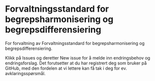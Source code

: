 # Forvaltningsstandard for begrepsharmonisering og begrepsdifferensiering

For forvaltning av Forvaltningsstandard for begrepsharmonisering og begrepsdifferensiering.

Klikk på Issues og deretter New issue for å melde inn endringsbehov og endringsforslag. Det forutsetter at du har registrert deg som bruker på GitHub, med den fordelen at vi lettere kan få tak i deg for ev. avklaringsspørsmål. 
